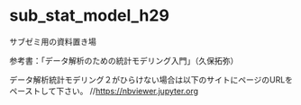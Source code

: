 # sub_stat_model_h29

サブゼミ用の資料置き場

参考書：「データ解析のための統計モデリング入門」（久保拓弥）

データ解析統計モデリング２がひらけない場合は以下のサイトにページのURLをペーストして下さい。
//https://nbviewer.jupyter.org

